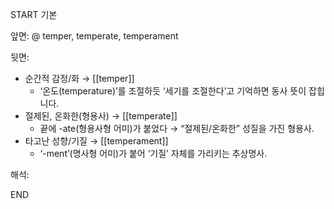 START
기본

앞면:
@ temper, temperate, temperament


뒷면:
- 순간적 감정/화 → [[temper]]  
	- ‘온도(temperature)’를 조절하듯 ‘세기를 조절한다’고 기억하면 동사 뜻이 잡힙니다.
- 절제된, 온화한(형용사) → [[temperate]]  
	- 끝에 -ate(형용사형 어미)가 붙었다 → “절제된/온화한” 성질을 가진 형용사.
- 타고난 성향/기질 → [[temperament]]  
	- ‘-ment’(명사형 어미)가 붙어 ‘기질’ 자체를 가리키는 추상명사.

해석:
<!--ID: 1746591451009-->
END